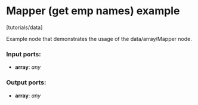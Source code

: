 # Mapper (get emp names) example

[tutorials/data]

Example node that demonstrates the usage of the data/array/Mapper node.

### Input ports:

* __array__: _any_



### Output ports:

* __array__: _any_




